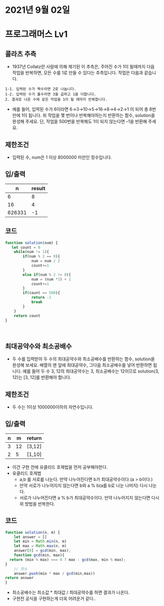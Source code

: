 # 2021년 9월 02일
# 프로그래머스 Lv1
## 콜라츠 추측
- 1937년 Collatz란 사람에 의해 제기된 이 추측은, 주어진 수가 1이 될때까지 다음 작업을 반복하면, 모든 수를 1로 만들 수 있다는 추측입니다. 작업은 다음과 같습니다.
```
1-1. 입력된 수가 짝수라면 2로 나눕니다. 
1-2. 입력된 수가 홀수라면 3을 곱하고 1을 더합니다.
2. 결과로 나온 수에 같은 작업을 1이 될 때까지 반복합니다.
```
- 예를 들어, 입력된 수가 6이라면 6→3→10→5→16→8→4→2→1 이 되어 총 8번 만에 1이 됩니다. 위 작업을 몇 번이나 반복해야하는지 반환하는 함수, solution을 완성해 주세요. 단, 작업을 500번을 반복해도 1이 되지 않는다면 –1을 반환해 주세요.

## 제한조건 
- 입력된 수, num은 1 이상 8000000 미만인 정수입니다.
## 입/출력
|n|result|
|------|---|
|6|8|
|16|4|
|626331|-1|
## 코드
```javascript
function solution(num) {
   let count = 0
    while(num != 1){
        if(num % 2 == 0){
            num = num / 2
            count+=1
        }
        else if(num % 2 != 0){
            num = (num *3) + 1
            count+=1
        }
        if(count == 500){
            return -1
            break
        }
    }
    return count
}
```

<br>

## 최대공약수와 최소공배수
- 두 수를 입력받아 두 수의 최대공약수와 최소공배수를 반환하는 함수, solution을 완성해 보세요. 배열의 맨 앞에 최대공약수, 그다음 최소공배수를 넣어 반환하면 됩니다. 예를 들어 두 수 3, 12의 최대공약수는 3, 최소공배수는 12이므로 solution(3, 12)는 [3, 12]를 반환해야 합니다.
## 제한조건 
- 두 수는 1이상 1000000이하의 자연수입니다.
## 입/출력
|n|m|return|
|------|---|---|
|3|12|[3,12]|
|2|5|[1,10]|

- 이건 구현 전에 유클리드 호제법을 먼저 공부해야한다.
- 유클리드 호제법
    - a,b 를 서로를 나눈다. 만약 나누어진다면 b가 최대공약수이다.(a > b이다.)
    - 만약 서로가 나누어지지 않는다면 b와 a % b(a를 b로 나눈 나머지) 다시 나눈다.
    - 서로가 나누어진다면 a % b가 최대공약수이다. 만약 나누어지지 않는다면 다시 위 방법을 반복한다.
## 코드
```javascript
function solution(n, m) {
    let answer = []
    let min = Math.min(n, m)
    let max = Math.max(n, m)
    answer[0] = gcd(min, max);
    function gcd(min, max){
  return (min % max) === 0 ? max : gcd(max, min % max);
}
    // 최소 
    answer.push(min * max / gcd(min,max))
return answer
}
```
- 최소공배수는 최소값 * 최대값 / 최대공약수를 하면 결과가 나온다.
- 구현전 공식을 구현하는게 더욱 어려운거 같다..